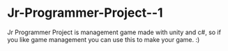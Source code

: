 # Jr-Programmer-Project--1
Jr Programmer Project
 is management game  made with unity and c#, so if you like game management you can use this to make your game. :)
